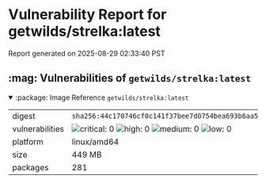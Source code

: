 # Vulnerability Report for getwilds/strelka:latest

Report generated on 2025-08-29 02:33:40 PST

<h2>:mag: Vulnerabilities of <code>getwilds/strelka:latest</code></h2>

<details open="true"><summary>:package: Image Reference</strong> <code>getwilds/strelka:latest</code></summary>
<table>
<tr><td>digest</td><td><code>sha256:44c170746cf0c141f37bee7d0754bea693b6aa5fafbef3255c6659b563022191</code></td><tr><tr><td>vulnerabilities</td><td><img alt="critical: 0" src="https://img.shields.io/badge/critical-0-lightgrey"/> <img alt="high: 0" src="https://img.shields.io/badge/high-0-lightgrey"/> <img alt="medium: 0" src="https://img.shields.io/badge/medium-0-lightgrey"/> <img alt="low: 0" src="https://img.shields.io/badge/low-0-lightgrey"/> <!-- unspecified: 0 --></td></tr>
<tr><td>platform</td><td>linux/amd64</td></tr>
<tr><td>size</td><td>449 MB</td></tr>
<tr><td>packages</td><td>281</td></tr>
</table>
</details></table>
</details>

<table></table>